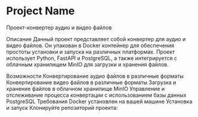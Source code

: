 # Project Name
Проект-конвертер аудио и видео файлов

Описание
Данный проект представляет собой конвертер для аудио и видео файлов. Он упакован в Docker контейнер для обеспечения простоты установки и запуска на различных платформах. Проект использует Python, FastAPI и PostgreSQL, а также интегрируется с облачным хранилищем MinIO для загрузки и хранения файлов.

Возможности
Конвертирование аудио файлов в различные форматы
Конвертирование видео файлов в различные форматы
Загрузка и хранение файлов в облачном хранилище MinIO
Управление и отслеживание процесса конвертации с использованием базы данных PostgreSQL
Требования
Docker установлен на вашей машине
Установка и запуск
Клонируйте репозиторий проекта:
